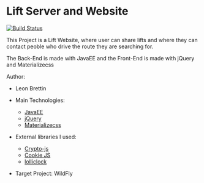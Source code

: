 Lift Server and Website
========================
[![Build Status](https://travis-ci.org/LeonBre/Server-Mitfahren.svg?branch=master)](https://travis-ci.org/LeonBre/Server-Mitfahren)

This Project is a Lift Website, where user can share lifts and where they can
contact peoble who drive the route they are searching for.

The Back-End is made with JavaEE and the Front-End is made with jQuery and Materializecss

Author:
* Leon Brettin

* Main Technologies:
  * [JavaEE](http://www.oracle.com/technetwork/java/javaee/overview/index.html)
  * [jQuery](https://jquery.com/)
  * [Materializecss](http://materializecss.com/)

* External libraries I used:
  * [Crypto-js](http://www.oracle.com/technetwork/java/javaee/overview/index.html)
  * [Cookie JS](https://github.com/js-cookie/js-cookie)
  * [lolliclock](https://github.com/mattkrick/lolliclock)

* Target Project: WildFly
